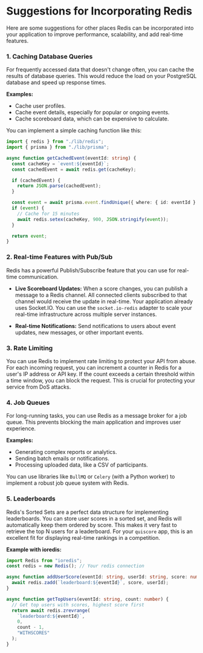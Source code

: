 # Suggestions for Incorporating Redis

Here are some suggestions for other places Redis can be incorporated into your application to improve performance, scalability, and add real-time features.

### 1. Caching Database Queries

For frequently accessed data that doesn't change often, you can cache the results of database queries. This would reduce the load on your PostgreSQL database and speed up response times.

**Examples:**

- Cache user profiles.
- Cache event details, especially for popular or ongoing events.
- Cache scoreboard data, which can be expensive to calculate.

You can implement a simple caching function like this:

```typescript
import { redis } from "./lib/redis";
import { prisma } from "./lib/prisma";

async function getCachedEvent(eventId: string) {
  const cacheKey = `event:${eventId}`;
  const cachedEvent = await redis.get(cacheKey);

  if (cachedEvent) {
    return JSON.parse(cachedEvent);
  }

  const event = await prisma.event.findUnique({ where: { id: eventId } });
  if (event) {
    // Cache for 15 minutes
    await redis.setex(cacheKey, 900, JSON.stringify(event));
  }

  return event;
}
```

### 2. Real-time Features with Pub/Sub

Redis has a powerful Publish/Subscribe feature that you can use for real-time communication.

- **Live Scoreboard Updates:** When a score changes, you can publish a message to a Redis channel. All connected clients subscribed to that channel would receive the update in real-time. Your application already uses Socket.IO. You can use the `socket.io-redis` adapter to scale your real-time infrastructure across multiple server instances.

- **Real-time Notifications:** Send notifications to users about event updates, new messages, or other important events.

### 3. Rate Limiting

You can use Redis to implement rate limiting to protect your API from abuse. For each incoming request, you can increment a counter in Redis for a user's IP address or API key. If the count exceeds a certain threshold within a time window, you can block the request. This is crucial for protecting your service from DoS attacks.

### 4. Job Queues

For long-running tasks, you can use Redis as a message broker for a job queue. This prevents blocking the main application and improves user experience.

**Examples:**

- Generating complex reports or analytics.
- Sending batch emails or notifications.
- Processing uploaded data, like a CSV of participants.

You can use libraries like `BullMQ` or `Celery` (with a Python worker) to implement a robust job queue system with Redis.

### 5. Leaderboards

Redis's Sorted Sets are a perfect data structure for implementing leaderboards. You can store user scores in a sorted set, and Redis will automatically keep them ordered by score. This makes it very fast to retrieve the top N users for a leaderboard. For your `quiscore` app, this is an excellent fit for displaying real-time rankings in a competition.

**Example with ioredis:**

```typescript
import Redis from "ioredis";
const redis = new Redis(); // Your redis connection

async function addUserScore(eventId: string, userId: string, score: number) {
  await redis.zadd(`leaderboard:${eventId}`, score, userId);
}

async function getTopUsers(eventId: string, count: number) {
  // Get top users with scores, highest score first
  return await redis.zrevrange(
    `leaderboard:${eventId}`,
    0,
    count - 1,
    "WITHSCORES"
  );
}
```

